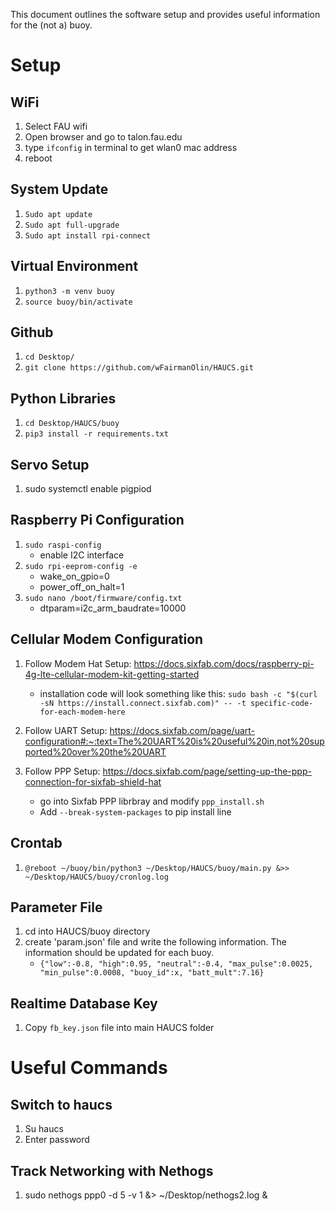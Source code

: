 This document outlines the software setup and provides useful information for the (not a) buoy. 

# Setup
## WiFi
1. Select FAU wifi
1. Open browser and go to talon.fau.edu
1. type `ifconfig` in terminal to get wlan0 mac address
1. reboot

## System Update
1. `Sudo apt update`
2. `Sudo apt full-upgrade`
3. `Sudo apt install rpi-connect`

## Virtual Environment
1. `python3 -m venv buoy`
2. `source buoy/bin/activate`

## Github
1. `cd Desktop/`
2. `git clone https://github.com/wFairmanOlin/HAUCS.git`

## Python Libraries
1. `cd Desktop/HAUCS/buoy`
2. `pip3 install -r requirements.txt`

## Servo Setup
1. sudo systemctl enable pigpiod

## Raspberry Pi Configuration
1. `sudo raspi-config`
    - enable I2C interface
2. `sudo rpi-eeprom-config -e`
    - wake_on_gpio=0
    - power_off_on_halt=1
3. `sudo nano /boot/firmware/config.txt`
    - dtparam=i2c_arm_baudrate=10000

## Cellular Modem Configuration
1. Follow Modem Hat Setup: https://docs.sixfab.com/docs/raspberry-pi-4g-lte-cellular-modem-kit-getting-started
    - installation code will look something like this: `sudo bash -c "$(curl -sN https://install.connect.sixfab.com)" -- -t specific-code-for-each-modem-here`

1. Follow UART Setup: https://docs.sixfab.com/page/uart-configuration#:~:text=The%20UART%20is%20useful%20in,not%20supported%20over%20the%20UART
1. Follow PPP Setup:  https://docs.sixfab.com/page/setting-up-the-ppp-connection-for-sixfab-shield-hat
    -  go into Sixfab PPP librbray and modify `ppp_install.sh`
    - Add `--break-system-packages` to pip install line

## Crontab
1. `@reboot ~/buoy/bin/python3 ~/Desktop/HAUCS/buoy/main.py &>> ~/Desktop/HAUCS/buoy/cronlog.log`

## Parameter File
1. cd into HAUCS/buoy directory
1. create 'param.json' file and write the following information. The information should be updated for each buoy.
    - `{"low":-0.8, "high":0.95, "neutral":-0.4, "max_pulse":0.0025, "min_pulse":0.0008, "buoy_id":x, "batt_mult":7.16}`

## Realtime Database Key
1. Copy `fb_key.json` file into main HAUCS folder

# Useful Commands
## Switch to haucs
1. Su haucs
2. Enter password

## Track Networking with Nethogs
1. sudo nethogs ppp0 -d 5 -v 1 &> ~/Desktop/nethogs2.log &
